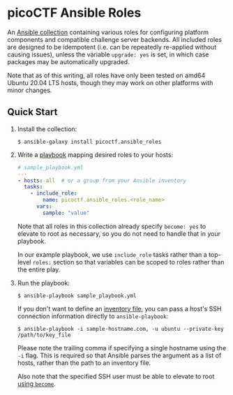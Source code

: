 # picoCTF Ansible Roles

An [Ansible collection](https://docs.ansible.com/ansible/latest/user_guide/collections_using.html)
containing various roles for configuring platform components and compatible challenge server
backends. All included roles are designed to be idempotent (i.e. can be repeatedly re-applied
without causing issues), unless the variable `upgrade: yes` is set, in which case packages may be
automatically upgraded.

Note that as of this writing, all roles have only been tested on amd64 Ubuntu 20.04 LTS hosts,
though they may work on other platforms with minor changes.

## Quick Start

1. Install the collection:

    ```shell
    $ ansible-galaxy install picoctf.ansible_roles
    ```

1. Write a [playbook](https://docs.ansible.com/ansible/latest/user_guide/index.html#writing-tasks-plays-and-playbooks) mapping desired roles to your hosts:

    ```yaml
    # sample_playbook.yml
    ---
    - hosts: all  # or a group from your Ansible inventory
      tasks:
        - include_role:
            name: picoctf.ansible_roles.<role_name>
          vars:
            sample: "value"
    ```

    Note that all roles in this collection already specify `become: yes` to elevate to root as
    necessary, so you do not need to handle that in your playbook.

    In our example playbook, we use `include_role` tasks rather than a top-level `roles:` section so
    that variables can be scoped to roles rather than the entire play.

1. Run the playbook:

    ```shell
    $ ansible-playbook sample_playbook.yml
    ```

    If you don't want to define an [inventory
    file](https://docs.ansible.com/ansible/latest/user_guide/intro_inventory.html#intro-inventory),
    you can pass a host's SSH connection information directly to `ansible-playbook`:

    ```shell
    $ ansible-playbook -i sample-hostname.com, -u ubuntu --private-key /path/to/key_file
    ```

    Please note the trailing comma if specifying a single hostname using the `-i` flag. This is
    required so that Ansible parses the argument as a list of hosts, rather than the path to an
    inventory file.

    Also note that the specified SSH user must be able to elevate to root [using
    `become`](https://docs.ansible.com/ansible/latest/user_guide/become.html).
